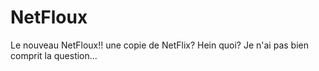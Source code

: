 # NetFloux
Le nouveau NetFloux!! une copie de NetFlix? Hein quoi? Je n'ai pas bien comprit la question...
